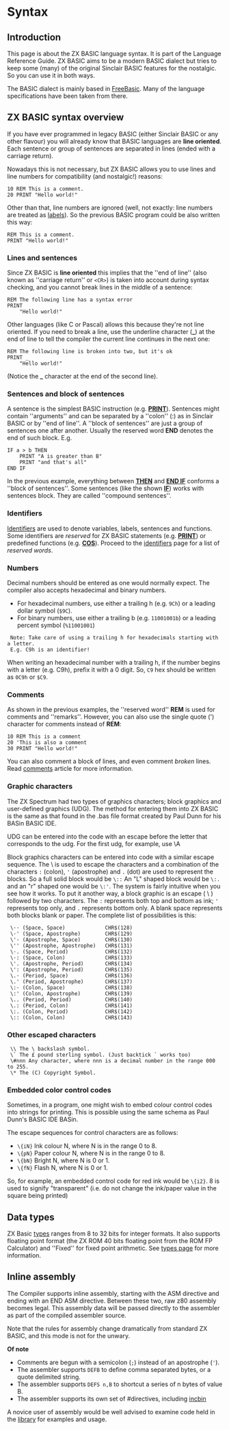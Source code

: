 # Syntax

## Introduction

This page is about the ZX BASIC language syntax. It is part of the Language Reference Guide.
ZX BASIC aims to be a modern BASIC dialect but tries to keep some (many) of the original Sinclair BASIC features for the nostalgic. So you can use it in both ways.

The BASIC dialect is mainly based in [FreeBasic](http://www.zxbasic.net/wiki/). Many of the language specifications have been taken from there.

## ZX BASIC syntax overview

If you have ever programmed in legacy BASIC (either Sinclair BASIC or any other flavour) you will already know that BASIC languages are **line oriented**. Each sentence or group of sentences are separated in lines (ended with a carriage return).

Nowadays this is not necessary, but ZX BASIC allows you to use lines and line numbers for compatibility (and nostalgic!) reasons:

```basic
10 REM This is a comment.
20 PRINT "Hello world!"
```


Other than that, line numbers are ignored (well, not exactly: line numbers are treated as [labels](labels.md)).
So the previous BASIC program could be also written this way:

```basic
REM This is a comment.
PRINT "Hello world!"
```


### Lines and sentences

Since ZX BASIC is **line oriented** this implies that the ''end of line'' (also known as ''carriage return'' or `<CR>`)
is taken into account during syntax checking, and you cannot break lines in the middle of a sentence:

```basic
REM The following line has a syntax error
PRINT
    "Hello world!"
```


Other languages (like C or Pascal) allows this because they're not line oriented. If you need to break a line, use the
underline character (**_**) at the end of line to tell the compiler the current line continues in the next one:

```basic
REM The following line is broken into two, but it's ok
PRINT _
    "Hello world!"
```
(Notice the **_** character at the end of the second line).

### Sentences and block of sentences

A sentence is the simplest BASIC instruction (e.g. **[PRINT](print.md)**). Sentences might contain ''arguments'' and can be separated by a ''colon'' (:) as in Sinclair BASIC or by ''end of line''. A ''block of sentences'' are just a group of sentences one after another. Usually the reserved word **END** denotes the end of such block. E.g.

```basic
IF a > b THEN
    PRINT "A is greater than B"
    PRINT "and that's all"
END IF
```

In the previous example, everything between **[THEN](if.md)** and **[END IF](if.md)** conforms a ''block of sentences''. Some sentences (like the shown **[IF](if.md)**) works with sentences block. They are called ''compound sentences''.

### Identifiers

[Identifiers](identifier.md) are used to denote variables, labels, sentences and functions. Some identifiers are
_reserved_ for ZX BASIC statements (e.g. **[PRINT](print.md)**) or predefined functions (e.g. **[COS](cos.md)**).
Proceed to the [identifiers](identifier.md) page for a list of _reserved words_.

### Numbers

Decimal numbers should be entered as one would normally expect. The compiler also accepts hexadecimal and binary numbers.

* For hexadecimal numbers, use either a trailing h (e.g. `9Ch`) or a leading dollar symbol (`$9C`).
* For binary numbers, use either a trailing b (e.g. `11001001b`) or a leading percent symbol (`%11001001`)

```
 Note: Take care of using a trailing h for hexadecimals starting with a letter.
 E.g. C9h is an identifier!
```
When writing an hexadecimal number with a trailing h, if the number begins with a letter (e.g. C9h), prefix it with a 0 digit.
So, `C9` hex should be written as `0C9h` or `$C9`.

### Comments

As shown in the previous examples, the ''reserved word'' **REM** is used for comments and ''remarks''. However, you can also use the single quote (') character for comments instead of **REM**:

```basic
10 REM This is a comment
20 'This is also a comment
30 PRINT "Hello world!"
```

You can also comment a block of lines, and even comment _broken_ lines.
Read [comments](comments.md) article for more information.

### Graphic characters

The ZX Spectrum had two types of graphics characters; block graphics and user-defined graphics (UDG).
The method for entering them into ZX BASIC is the same as that found in the .bas file format created by Paul Dunn
for his BASin BASIC IDE.

UDG can be entered into the code with an escape before the letter that corresponds to the udg.
For the first udg, for example, use \A

Block graphics characters can be entered into code with a similar escape sequence.
The \ is used to escape the characters and a combination of the characters `:` (colon), `'` (apostrophe) and `.` (dot)
are used to represent the blocks. So a full solid block would be `\::` An "L" shaped block would be `\:.` and an "r"
shaped one would be `\:'`. The system is fairly intuitive when you see how it works.
To put it another way, a block graphic is an escape ( \ ) followed by two characters.
The `:` represents both top and bottom as ink; `'` represents top only, and `.` represents bottom only.
A blank space represents both blocks blank or paper. The complete list of possibilities is this:

```
 \·· (Space, Space)             CHR$(128)
 \·' (Space, Apostrophe)        CHR$(129)
 \'· (Apostrophe, Space)        CHR$(130)
 \'' (Apostrophe, Apostrophe)   CHR$(131)
 \·. (Space, Period)            CHR$(132)
 \·: (Space, Colon)             CHR$(133)
 \'. (Apostrophe, Period)       CHR$(134)
 \': (Apostrophe, Period)       CHR$(135)
 \.· (Period, Space)            CHR$(136)
 \.' (Period, Apostrophe)       CHR$(137)
 \:· (Colon, Space)             CHR$(138)
 \:' (Colon, Apostrophe)        CHR$(139)
 \.. (Period, Period)           CHR$(140)
 \.: (Period, Colon)            CHR$(141)
 \:. (Colon, Period)            CHR$(142)
 \:: (Colon, Colon)             CHR$(143)
```


### Other escaped characters
```
 \\ The \ backslash symbol.
 \` The £ pound sterling symbol. (Just backtick ` works too)
 \#nnn Any character, where nnn is a decimal number in the range 000 to 255.
 \* The (C) Copyright Symbol.
```

### Embedded color control codes

Sometimes, in a program, one might wish to embed colour control codes into strings for printing. This is possible using the same schema as Paul Dunn's BASIC IDE BASin.

The escape sequences for control characters are as follows:

* `\{iN}` Ink colour N, where N is in the range 0 to 8.
* `\{pN}` Paper colour N, where N is in the range 0 to 8.
* `\{bN}` Bright N, where N is 0 or 1.
* `\{fN}` Flash N, where N is 0 or 1.

So, for example, an embedded control code for red ink would be `\{i2}`.
8 is used to signify "transparent" (i.e. do not change the ink/paper value in the square being printed)

## Data types

ZX Basic [types](types.md) ranges from 8 to 32 bits for integer formats. It also supports floating point format (the ZX ROM 40 bits floating point from the ROM FP Calculator) and ''Fixed'' for fixed point arithmetic. See [types page](types.md) for more information.

## Inline assembly

The Compiler supports inline assembly, starting with the ASM directive and ending with an END ASM directive. Between these two, raw z80 assembly becomes legal. This assembly data will be passed directly to the assembler as part of the compiled assembler source.

Note that the rules for assembly change dramatically from standard ZX BASIC, and this mode is not for the unwary.

**Of note**

* Comments are begun with a semicolon (`;`) instead of an apostrophe (`'`).
* The assembler supports `DEFB` to define comma separated bytes, or a quote delimited string.
* The assembler supports `DEFS n,B` to shortcut a series of n bytes of value B.
* The assembler supports its own set of #directives, including [incbin](asm/incbin.md)

A novice user of assembly would be well advised to examine code held in the [library](library.md) for examples and usage.
